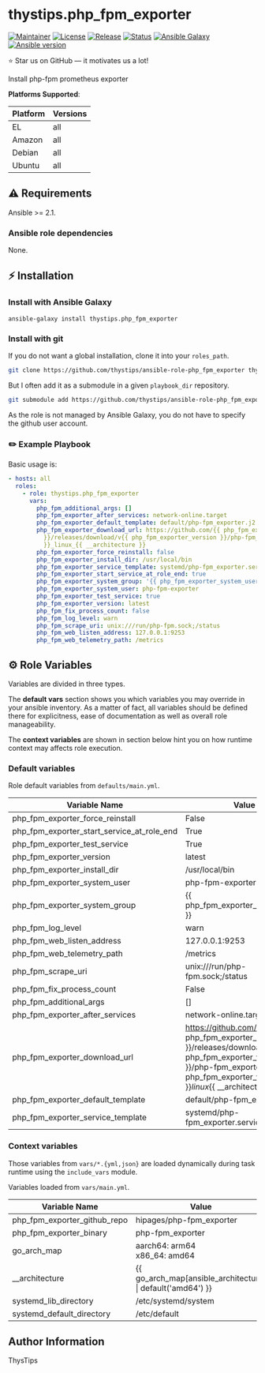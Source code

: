 # thystips.php_fpm_exporter

[![Maintainer](https://img.shields.io/badge/maintained%20by-thystips-e00000?style=flat-square)](https://github.com/thystips)
[![License](https://img.shields.io/github/license/thystips/ansible-role-php_fpm_exporter?style=flat-square)](https://github.com/thystips/ansible-role-php_fpm_exporter/blob/main/LICENSE)
[![Release](https://img.shields.io/github/v/release/thystips/ansible-role-php_fpm_exporter?style=flat-square)](https://github.com/thystips/ansible-role-php_fpm_exporter/releases)
[![Status](https://img.shields.io/github/workflow/status/thystips/ansible-role-php_fpm_exporter/Ansible%20Molecule?style=flat-square&label=tests)](https://github.com/thystips/ansible-role-php_fpm_exporter/actions?query=workflow%3A%22Ansible+Molecule%22)
[![Ansible Galaxy](https://img.shields.io/badge/ansible-galaxy-black.svg?style=flat-square&logo=ansible)](https://galaxy.ansible.com/thystips/php_fpm_exporter)[![Ansible version](https://img.shields.io/badge/ansible-%3E%3D2.10-black.svg?style=flat-square&logo=ansible)](https://github.com/ansible/ansible)

⭐ Star us on GitHub — it motivates us a lot!

Install php-fpm prometheus exporter

**Platforms Supported**:

| Platform | Versions |
|----------|----------|
| EL | all |
| Amazon | all |
| Debian | all |
| Ubuntu | all |

## ⚠️ Requirements

Ansible >= 2.1.

### Ansible role dependencies

None.

## ⚡ Installation

### Install with Ansible Galaxy

```shell
ansible-galaxy install thystips.php_fpm_exporter
```

### Install with git

If you do not want a global installation, clone it into your `roles_path`.

```bash
git clone https://github.com/thystips/ansible-role-php_fpm_exporter thystips.php_fpm_exporter
```

But I often add it as a submodule in a given `playbook_dir` repository.

```bash
git submodule add https://github.com/thystips/ansible-role-php_fpm_exporter roles/thystips.php_fpm_exporter
```

As the role is not managed by Ansible Galaxy, you do not have to specify the
github user account.

### ✏️ Example Playbook

Basic usage is:

```yaml
- hosts: all
  roles:
    - role: thystips.php_fpm_exporter
      vars:
        php_fpm_additional_args: []
        php_fpm_exporter_after_services: network-online.target
        php_fpm_exporter_default_template: default/php-fpm_exporter.j2
        php_fpm_exporter_download_url: https://github.com/{{ php_fpm_exporter_github_repo
          }}/releases/download/v{{ php_fpm_exporter_version }}/php-fpm_exporter_{{ php_fpm_exporter_version
          }}_linux_{{ __architecture }}
        php_fpm_exporter_force_reinstall: false
        php_fpm_exporter_install_dir: /usr/local/bin
        php_fpm_exporter_service_template: systemd/php-fpm_exporter.service.j2
        php_fpm_exporter_start_service_at_role_end: true
        php_fpm_exporter_system_group: '{{ php_fpm_exporter_system_user }}'
        php_fpm_exporter_system_user: php-fpm-exporter
        php_fpm_exporter_test_service: true
        php_fpm_exporter_version: latest
        php_fpm_fix_process_count: false
        php_fpm_log_level: warn
        php_fpm_scrape_uri: unix:///run/php-fpm.sock;/status
        php_fpm_web_listen_address: 127.0.0.1:9253
        php_fpm_web_telemetry_path: /metrics
```

## ⚙️ Role Variables

Variables are divided in three types.

The **default vars** section shows you which variables you may
override in your ansible inventory. As a matter of fact, all variables should
be defined there for explicitness, ease of documentation as well as overall
role manageability.

The **context variables** are shown in section below hint you
on how runtime context may affects role execution.

### Default variables
Role default variables from `defaults/main.yml`.

| Variable Name | Value |
|---------------|-------|
| php_fpm_exporter_force_reinstall | False |
| php_fpm_exporter_start_service_at_role_end | True |
| php_fpm_exporter_test_service | True |
| php_fpm_exporter_version | latest |
| php_fpm_exporter_install_dir | /usr/local/bin |
| php_fpm_exporter_system_user | php-fpm-exporter |
| php_fpm_exporter_system_group | {{ php_fpm_exporter_system_user }} |
| php_fpm_log_level | warn |
| php_fpm_web_listen_address | 127.0.0.1:9253 |
| php_fpm_web_telemetry_path | /metrics |
| php_fpm_scrape_uri | unix:///run/php-fpm.sock;/status |
| php_fpm_fix_process_count | False |
| php_fpm_additional_args | []<br> |
| php_fpm_exporter_after_services | network-online.target |
| php_fpm_exporter_download_url | https://github.com/{{ php_fpm_exporter_github_repo }}/releases/download/v{{ php_fpm_exporter_version }}/php-fpm_exporter_{{ php_fpm_exporter_version }}_linux_{{ __architecture }} |
| php_fpm_exporter_default_template | default/php-fpm_exporter.j2 |
| php_fpm_exporter_service_template | systemd/php-fpm_exporter.service.j2 |

### Context variables

Those variables from `vars/*.{yml,json}` are loaded dynamically during task
runtime using the `include_vars` module.

Variables loaded from `vars/main.yml`.

| Variable Name | Value |
|---------------|-------|
| php_fpm_exporter_github_repo | hipages/php-fpm_exporter |
| php_fpm_exporter_binary | php-fpm_exporter |
| go_arch_map | aarch64: arm64<br>x86_64: amd64<br> |
| __architecture | {{ go_arch_map[ansible_architecture]  \| default('amd64') }} |
| systemd_lib_directory | /etc/systemd/system |
| systemd_default_directory | /etc/default |

## Author Information

ThysTips